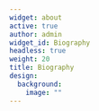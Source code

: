 ```yaml
---
widget: about
active: true
author: admin
widget_id: Biography
headless: true
weight: 20
title: Biography
design:
  background:
    image: ""
---
```


